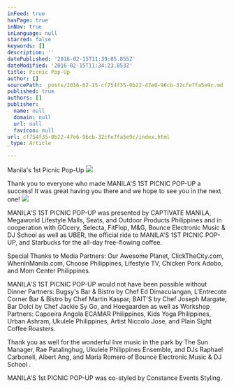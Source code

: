 ```yaml
---
inFeed: true
hasPage: true
inNav: true
inLanguage: null
starred: false
keywords: []
description: ''
datePublished: '2016-02-15T11:39:05.855Z'
dateModified: '2016-02-15T11:34:23.853Z'
title: Picnic Pop-Up
author: []
sourcePath: _posts/2016-02-15-cf754f35-0b22-47e6-96cb-32cfe7fa5e9c.md
published: true
authors: []
publisher:
  name: null
  domain: null
  url: null
  favicon: null
url: cf754f35-0b22-47e6-96cb-32cfe7fa5e9c/index.html
_type: Article

---
```

Manila's 1st Picnic Pop-Up
![](https://the-grid-user-content.s3-us-west-2.amazonaws.com/cb6a3772-a869-4b01-ad8b-05ec1ca97803.jpg)

Thank you to everyone who made MANILA'S 1ST PICNIC POP-UP a success!
It was great having you there and we hope to see you in the next one! ![](https://the-grid-user-content.s3-us-west-2.amazonaws.com/13aabbb7-2547-4596-81f8-b6832bcc2f94.jpg)

MANILA'S 1ST PICNIC POP-UP was presented by CAPTIVATE MANILA, Megaworld Lifestyle Malls, Seats, and Outdoor Products Philippines and in cooperation with GOcery, Selecta, FitFlop, M&G, Bounce Electronic Music & DJ School as well as UBER, the official ride to MANILA'S 1ST PICNIC POP-UP, and Starbucks for the all-day free-flowing coffee. 

Special Thanks to Media Partners: Our Awesome Planet, ClickTheCity.com, WhenInManila.com, Choose Philippines, Lifestyle TV, Chicken Pork Adobo, and Mom Center Philippines. 

MANILA'S 1ST PICNIC POP-UP would not have been possible without Dinner Partners: Bugsy's Bar & Bistro by Chef Ed Dimaculangan, L'Entrecote Corner Bar & Bistro by Chef Martin Kaspar, BAIT'S by Chef Joseph Margate, Bar Dolci by Chef Jackie Sy Go, and Hoegaarden as well as Workshop Partners: Capoeira Angola ECAMAR Philippines, Kids Yoga Philippines, Urban Ashram, Ukulele Philippines, Artist Niccolo Jose, and Plain Sight Coffee Roasters. 

Thank you as well for the wonderful live music in the park by The Sun Manager, Rae Patalinghug, Ukulele Philippines Ensemble, and DJs Raphael Carbonell, Albert Ang, and Maria Romero of Bounce Electronic Music & DJ School . 

MANILA'S 1st PICNIC POP-UP was co-styled by Constance Events Styling.